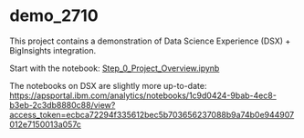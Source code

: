 # demo_2710

This project contains a demonstration of Data Science Experience (DSX) + BigInsights integration.

Start with the notebook: [Step_0_Project_Overview.ipynb](https://github.com/snowch/demo_2710/blob/master/Step_0_Project_Overview.ipynb)

The notebooks on DSX are slightly more up-to-date: https://apsportal.ibm.com/analytics/notebooks/1c9d0424-9bab-4ec8-b3eb-2c3db8880c88/view?access_token=ecbca72294f335612bec5b703656237088b9a74b0e944907012e7150013a057c
